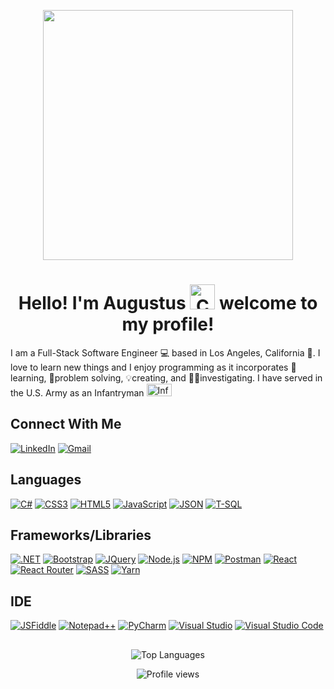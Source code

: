<p align="center">
  <img src="https://i.giphy.com/media/7NoNw4pMNTvgc/giphy.webp" height="400" width="400"/>
</p>

### <h1 align="center">Hello! I'm Augustus <img alt="Corgi Waving Gif" src="https://i.giphy.com/media/FAFo1M7EC4gRZ4HETH/giphy.webp" title="@corgiyolk" height="40" width="40"/> welcome to my profile!</h1>

I am a Full-Stack Software Engineer 💻 based in Los Angeles, California 🌆. I love to learn new things and I enjoy programming as it incorporates 📖learning, 🧩problem solving, 💡creating, and 🕵️‍♂️investigating. I have served in the U.S. Army as an Infantryman <img src="https://upload.wikimedia.org/wikipedia/commons/a/ae/USA_-_Army_Infantry_Insignia.png" title="Infantry Crossed Rifles" height="20" width="40"/>

## Connect With Me
[![LinkedIn](https://img.shields.io/badge/LinkedIn-0077B5?style=for-the-badge&logo=linkedin&logoColor=white)](https://www.linkedin.com/in/augustuschong/)
[![Gmail](https://img.shields.io/badge/Gmail-D14836?style=for-the-badge&logo=gmail&logoColor=white)](mailto:augustus.chong.dev@gmail.com)

## Languages
[![C#](https://img.shields.io/badge/C%23-239120?style=for-the-badge&logo=c-sharp&logoColor=white)](https://learn.microsoft.com/en-us/dotnet/csharp/)
[![CSS3](https://img.shields.io/badge/CSS3-1572B6?style=for-the-badge&logo=css3&logoColor=white)](https://www.w3.org/Style/CSS/learning)
[![HTML5](https://img.shields.io/badge/HTML5-E34F26?style=for-the-badge&logo=html5&logoColor=white)](https://html.spec.whatwg.org/dev/)
[![JavaScript](https://img.shields.io/badge/JavaScript-323330?style=for-the-badge&logo=javascript&logoColor=F7DF1E)](https://www.javascript.com/learn)
[![JSON](https://img.shields.io/badge/json-5E5C5C?style=for-the-badge&logo=json&logoColor=white)](https://www.json.org/json-en.html)
[![T-SQL](https://img.shields.io/badge/Microsoft_SQL_Server-CC2927?style=for-the-badge&logo=microsoft-sql-server&logoColor=white)](https://learn.microsoft.com/en-us/sql/t-sql/language-reference?view=sql-server-ver16)

## Frameworks/Libraries
[![.NET](https://img.shields.io/badge/.NET-512BD4?style=for-the-badge&logo=dotnet&logoColor=white)](https://dotnet.microsoft.com/en-us/learn/dotnet/what-is-dotnet)
[![Bootstrap](https://img.shields.io/badge/Bootstrap-563D7C?style=for-the-badge&logo=bootstrap&logoColor=white)](https://getbootstrap.com/)
[![JQuery](https://img.shields.io/badge/jQuery-0769AD?style=for-the-badge&logo=jquery&logoColor=white)](https://jquery.com/)
[![Node.js](https://img.shields.io/badge/Node.js-339933?style=for-the-badge&logo=nodedotjs&logoColor=white)](https://nodejs.org/en/about/)
[![NPM](https://img.shields.io/badge/npm-CB3837?style=for-the-badge&logo=npm&logoColor=white)](https://www.npmjs.com/)
[![Postman](https://img.shields.io/badge/Postman-FF6C37?style=for-the-badge&logo=Postman&logoColor=white)](https://www.postman.com/product/what-is-postman/)
[![React](https://img.shields.io/badge/React-20232A?style=for-the-badge&logo=react&logoColor=61DAFB)](https://reactjs.org/)
[![React Router](https://img.shields.io/badge/React_Router-CA4245?style=for-the-badge&logo=react-router&logoColor=white)](https://reactrouter.com/en/main/start/overview)
[![SASS](https://img.shields.io/badge/Sass-CC6699?style=for-the-badge&logo=sass&logoColor=white)](https://sass-lang.com/)
[![Yarn](https://img.shields.io/badge/Yarn-2C8EBB?style=for-the-badge&logo=yarn&logoColor=white)](https://yarnpkg.com/)

## IDE
[![JSFiddle](https://img.shields.io/badge/JSFiddle-0084FF?style=for-the-badge&logo=JSFiddle&logoColor=white)](https://jsfiddle.net/)
[![Notepad++](https://img.shields.io/badge/Notepad++-90E59A.svg?style=for-the-badge&logo=notepad%2B%2B&logoColor=black)](https://notepad-plus-plus.org/)
[![PyCharm](https://img.shields.io/badge/PyCharm-000000.svg?&style=for-the-badge&logo=PyCharm&logoColor=white)](https://www.jetbrains.com/pycharm/)
[![Visual Studio](https://img.shields.io/badge/Visual_Studio-5C2D91?style=for-the-badge&logo=visual%20studio&logoColor=white)](https://visualstudio.microsoft.com/#vs-section)
[![Visual Studio Code](https://img.shields.io/badge/Visual_Studio_Code-0078D4?style=for-the-badge&logo=visual%20studio%20code&logoColor=white)](https://code.visualstudio.com/)

##
<div align="center">
  
  <picture>
    <source media="(prefers-color-scheme: dark)" srcset="https://github-readme-stats.vercel.app/api/top-langs/?username=AugustusChong&layout=compact&theme=algolia">
    <source media="(prefers-color-scheme: light)" srcset="https://github-readme-stats.vercel.app/api/top-langs/?username=AugustusChong&layout=compact&theme=default">
    <img alt="Top Languages" src="https://github-readme-stats.vercel.app/api/top-langs/?username=AugustusChong&layout=compact&theme=default">
  </picture>

  ![Profile views](https://gpvc.arturio.dev/AugustusChong)

</div>

<!--
**AugustusChong/AugustusChong** is a ✨ _special_ ✨ repository because its `README.md` (this file) appears on your GitHub profile.

Here are some ideas to get you started:

- 🔭 I’m currently working on ...
- 🌱 I’m currently learning ...
- 👯 I’m looking to collaborate on ...
- 🤔 I’m looking for help with ...
- 💬 Ask me about ...
- 📫 How to reach me: ...
- 😄 Pronouns: ...
- ⚡ Fun fact: ...
-->
